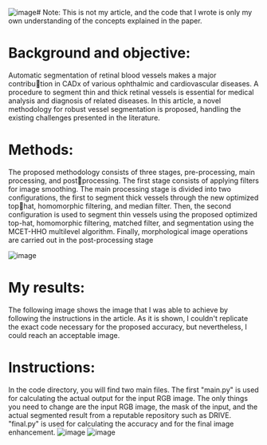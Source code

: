 ![image](https://github.com/Arash-Seifi/An-efficient-retinal-blood-vessel-segmentation-in-eye-fundus-images---Code/assets/92459590/f9a66873-818b-4446-b944-e7edf416e270)# Note:
This is not my article, and the code that I wrote is only my own understanding of the concepts explained in the paper.

# Background and objective:
Automatic segmentation of retinal blood vessels makes a major contribu￾tion in CADx of various ophthalmic and cardiovascular diseases. A procedure to segment thin and thick
retinal vessels is essential for medical analysis and diagnosis of related diseases. In this article, a novel
methodology for robust vessel segmentation is proposed, handling the existing challenges presented in
the literature.
# Methods: 
The proposed methodology consists of three stages, pre-processing, main processing, and post￾processing. The first stage consists of applying filters for image smoothing. The main processing stage
is divided into two configurations, the first to segment thick vessels through the new optimized top￾hat, homomorphic filtering, and median filter. Then, the second configuration is used to segment thin
vessels using the proposed optimized top-hat, homomorphic filtering, matched filter, and segmentation
using the MCET-HHO multilevel algorithm. Finally, morphological image operations are carried out in the
post-processing stage

![image](https://github.com/Arash-Seifi/An-efficient-retinal-blood-vessel-segmentation-in-eye-fundus-images---Code/assets/92459590/d6ee26ef-326d-487b-8344-850536b0afe1)

# My results:
The following image shows the image that I was able to achieve by following the instructions in the article. As it is shown, I couldn't replicate the exact code necessary for the proposed accuracy, but nevertheless, I could reach an acceptable image. 

# Instructions:
In the code directory, you will find two main files. The first "main.py" is used for calculating the actual output for the input RGB image. The only things you need to change are the input RGB image, the mask of the input, and the actual segmented result from a reputable repository such as DRIVE. "final.py" is used for calculating the accuracy and for the final image enhancement.
![image](https://github.com/Arash-Seifi/An-efficient-retinal-blood-vessel-segmentation-in-eye-fundus-images---Code/assets/92459590/b1bae7bc-9dfa-4d51-b8ae-b8857be5a285)
![image](https://github.com/Arash-Seifi/An-efficient-retinal-blood-vessel-segmentation-in-eye-fundus-images---Code/assets/92459590/b1bae7bc-9dfa-4d51-b8ae-b8857be5a285)
